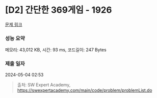 # [D2] 간단한 369게임 - 1926 

[문제 링크](https://swexpertacademy.com/main/code/problem/problemDetail.do?contestProbId=AV5PTeo6AHUDFAUq) 

### 성능 요약

메모리: 43,012 KB, 시간: 93 ms, 코드길이: 247 Bytes

### 제출 일자

2024-05-04 02:53



> 출처: SW Expert Academy, https://swexpertacademy.com/main/code/problem/problemList.do